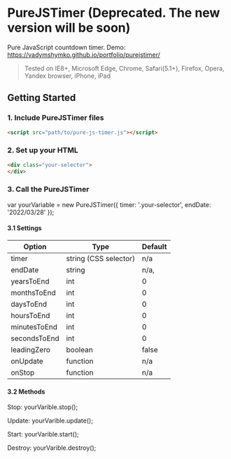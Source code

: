 # PureJSTimer (Deprecated. The new version will be soon)
Pure JavaScript countdown timer. Demo: https://vadymshymko.github.io/portfolio/purejstimer/
> Tested on IE8+, Microsoft Edge, Chrome, Safari(5.1+), Firefox, Opera, Yandex browser, iPhone, iPad

## Getting Started

### 1. Include PureJSTimer files
```html
<script src="path/to/pure-js-timer.js"></script>
```

### 2. Set up your HTML
```html
<div class="your-selector">
</div>
```

### 3. Call the PureJSTimer
var yourVariable = new PureJSTimer({
  timer: '.your-selector',
  endDate: '2022/03/28'
});

#### 3.1 Settings
Option | Type | Default
------ | ---- | -------
timer | string (CSS selector) | n/a
endDate | string | n/a,
yearsToEnd | int | 0
monthsToEnd | int | 0
daysToEnd | int | 0
hoursToEnd | int | 0
minutesToEnd | int | 0
secondsToEnd | int | 0
leadingZero | boolean | false
onUpdate | function | n/a
onStop | function | n/a

#### 3.2 Methods
Stop:
yourVarible.stop();

Update:
yourVarible.update();

Start:
yourVarible.start();

Destroy:
yourVarible.destroy();
